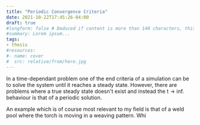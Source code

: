 ```yaml
---
title: "Periodic Convergence Criteria"
date: 2021-10-22T17:45:26-04:00
draft: true
#longform: false # Deduced if content is more than 140 characters, this parameter can be used to override.
#summary: Lorem ipsum...
tags:
- thesis
#resources:
#- name: cover
#  src: relative/from/here.jpg
---
```

In a time-dependant problem one of the end criteria of a simulation can be to solve the system until it reaches a steady state.
However, there are problems where a true steady state doesn't exist and instead the t -> inf. behaviour is that of a periodic solution.
<!--more-->
An example which is of course most relevant to my field is that of a weld pool where the torch is moving in a weaving pattern.
Whi